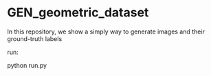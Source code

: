 # GEN_geometric_dataset

In this repository, we show a simply way to generate images and their ground-truth labels 

run:

python  run.py

